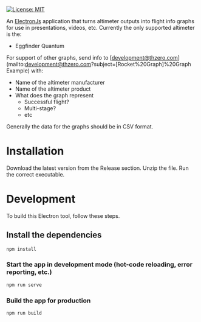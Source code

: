 [![License: MIT](https://img.shields.io/badge/License-MIT-yellow.svg)](https://opensource.org/licenses/MIT)

An [ElectronJs](https://www.electronjs.org) application that turns altimeter outputs into flight info graphs for use in presentations, videos, etc.
Currently the only supported altimeter is the:

* Eggfinder Quantum

For support of other graphs, send info to [development@thzero.com](mailto:development@thzero.com?subject=[Rocket%20Graph]%20Graph Example) with:

* Name of the altimeter manufacturer
* Name of the altimeter product
* What does the graph represent
    * Successful flight?
    * Multi-stage?
    * etc

Generally the data for the graphs should be in CSV format.

# Installation

Download the latest version from the Release section.
Unzip the file.
Run the correct executable.

# Development

To build this Electron tool, follow these steps.

## Install the dependencies
```bash
npm install
```

### Start the app in development mode (hot-code reloading, error reporting, etc.)
```bash
npm run serve
```

### Build the app for production
```bash
npm run build
```
